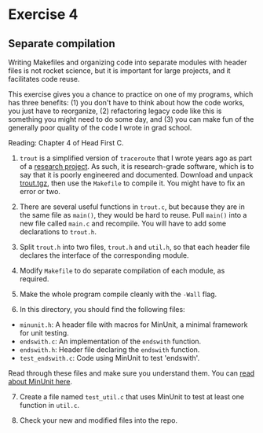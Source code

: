 # Exercise 4
## Separate compilation

Writing Makefiles and organizing code into separate modules with
header files is not rocket science, but it is important for large
projects, and it facilitates code reuse.

This exercise gives you a
chance to practice on one of my programs, which has three benefits: (1)
you don't have to think about how the code works, you just have to
reorganize, (2) refactoring legacy code like this is something you
might need to do some day, and (3) you can make fun of the generally poor
quality of the code I wrote in grad school.

Reading: Chapter 4 of Head First C.

1) `trout` is a simplified version of `traceroute` that I wrote years
ago as part of a [research
project](http://allendowney.com/research/clink/).  As such, it is
research-grade software, which is to say that it is poorly engineered
and documented.  Download and unpack
[trout.tgz](http://allendowney.com/research/trout/trout.tar.gz), then
use the `Makefile` to compile it.  You might have to fix an error or two.

2) There are several useful functions in `trout.c`, but because they
are in the same file as `main()`, they would be hard to reuse.  Pull
`main()` into a new file called `main.c` and recompile.  You will have
to add some declarations to `trout.h`.

3) Split `trout.h` into two files, `trout.h` and `util.h`, so that each
header file declares the interface of the corresponding module.

4) Modify `Makefile` to do separate compilation of each module, as required.

5) Make the whole program compile cleanly with the `-Wall` flag.

6) In this directory, you should find the following files:

* `minunit.h`: A header file with macros for MinUnit, a minimal framework for unit testing.
* `endswith.c`: An implementation of the `endswith` function.
* `endswith.h`: Header file declaring the `endswith` function.
* `test_endswith.c`: Code using MinUnit to test 'endswith'.

Read through these files and make sure you understand them.  You can [read about MinUnit here](http://www.jera.com/techinfo/jtns/jtn002.html).

7) Create a file named `test_util.c` that uses MinUnit to test at least one function in `util.c`.

8) Check your new and modified files into the repo.
